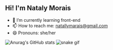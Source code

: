 ## Hi! I'm Nataly Morais

- 🌱 I’m currently learning front-end
- 📫 How to reach me: natallymarais@gmail.com
- 😄 Pronouns: she/her

![Anurag's GitHub stats](https://github-readme-stats.vercel.app/api?username=natallymorais&show_icons=true&theme=transparent)
![snake gif](https://github.com/natallymorais/blob/output/github-contribution-grid-snake.gif)
